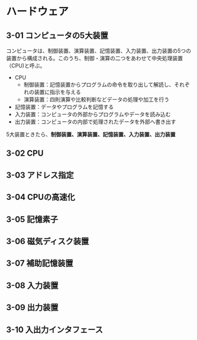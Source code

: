 # ハードウェア

## 3-01 コンピュータの5大装置

コンピュータは、制御装置、演算装置、記憶装置、入力装置、出力装置の5つの装置から構成される。このうち、制御・演算の二つをあわせて中央処理装置（CPU)と呼ぶ。

* CPU
  * 制御装置：記憶装置からプログラムの命令を取り出して解読し、それぞれの装置に指示を与える
  * 演算装置：四則演算や比較判断などデータの処理や加工を行う
* 記憶装置：データやプログラムを記憶する
* 入力装置：コンピュータの外部からプログラムやデータを読み込む
* 出力装置：コンピュータの内部で処理されたデータを外部へ書き出す

5大装置ときたら、**制御装置、演算装置、記憶装置、入力装置、出力装置**


## 3-02 CPU



## 3-03 アドレス指定

## 3-04 CPUの高速化

## 3-05 記憶素子

## 3-06 磁気ディスク装置

## 3-07 補助記憶装置

## 3-08 入力装置

## 3-09 出力装置

## 3-10 入出力インタフェース